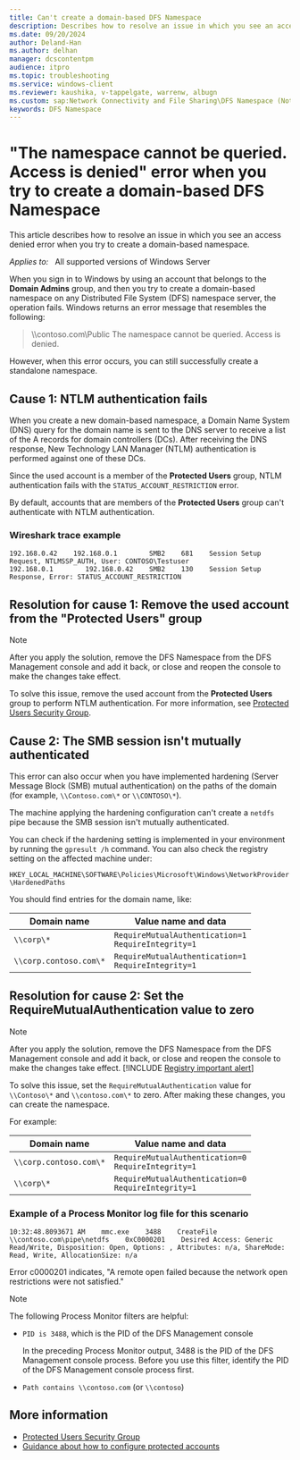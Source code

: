 ```yaml
---
title: Can't create a domain-based DFS Namespace
description: Describes how to resolve an issue in which you see an access denied error when you try to create a domain-based namespace.
ms.date: 09/20/2024
author: Deland-Han
ms.author: delhan
manager: dcscontentpm
audience: itpro
ms.topic: troubleshooting
ms.service: windows-client
ms.reviewer: kaushika, v-tappelgate, warrenw, albugn
ms.custom: sap:Network Connectivity and File Sharing\DFS Namespace (Not Replication), csstroubleshoot
keywords: DFS Namespace
---
```


# "The namespace cannot be queried. Access is denied" error when you try to create a domain-based DFS Namespace 

This article describes how to resolve an issue in which you see an access denied error when you try to create a domain-based namespace.

_Applies to:_ &nbsp; All supported versions of Windows Server

When you sign in to Windows by using an account that belongs to the **Domain Admins** group, and then you try to create a domain-based namespace on any Distributed File System (DFS) namespace server, the operation fails. Windows returns an error message that resembles the following:

> \\\\contoso.com\\Public The namespace cannot be queried. Access is denied.

However, when this error occurs, you can still successfully create a standalone namespace.

## Cause 1: NTLM authentication fails

When you create a new domain-based namespace, a Domain Name System (DNS) query for the domain name is sent to the DNS server to receive a list of the A records for domain controllers (DCs). After receiving the DNS response, New Technology LAN Manager (NTLM) authentication is performed against one of these DCs.

Since the used account is a member of the **Protected Users** group, NTLM authentication fails with the `STATUS_ACCOUNT_RESTRICTION` error.

By default, accounts that are members of the **Protected Users** group can't authenticate with NTLM authentication.

### Wireshark trace example

```output
192.168.0.42    192.168.0.1        SMB2    681    Session Setup Request, NTLMSSP_AUTH, User: CONTOSO\Testuser
192.168.0.1        192.168.0.42    SMB2    130    Session Setup Response, Error: STATUS_ACCOUNT_RESTRICTION
```

## Resolution for cause 1: Remove the used account from the "Protected Users" group

> [!NOTE]
> After you apply the solution, remove the DFS Namespace from the DFS Management console and add it back, or close and reopen the console to make the changes take effect.

To solve this issue, remove the used account from the **Protected Users** group to perform NTLM authentication. For more information, see [Protected Users Security Group](/windows-server/security/credentials-protection-and-management/protected-users-security-group).

## Cause 2: The SMB session isn't mutually authenticated

This error can also occur when you have implemented hardening (Server Message Block (SMB) mutual authentication) on the paths of the domain (for example, `\\Contoso.com\*` or `\\CONTOSO\*`).

The machine applying the hardening configuration can't create a `netdfs` pipe because the SMB session isn't mutually authenticated.

You can check if the hardening setting is implemented in your environment by running the `gpresult /h` command. You can also check the registry setting on the affected machine under:

`HKEY_LOCAL_MACHINE\SOFTWARE\Policies\Microsoft\Windows\NetworkProvider\HardenedPaths`

You should find entries for the domain name, like:

|Domain name  |Value name and data  |
|---------|---------|
|`\\corp\*`     |`RequireMutualAuthentication=1`<br>`RequireIntegrity=1`         |
|`\\corp.contoso.com\*`     |`RequireMutualAuthentication=1`<br>`RequireIntegrity=1`         |

## Resolution for cause 2: Set the RequireMutualAuthentication value to zero

> [!NOTE]
> After you apply the solution, remove the DFS Namespace from the DFS Management console and add it back, or close and reopen the console to make the changes take effect.
[!INCLUDE [Registry important alert](../../includes/registry-important-alert.md)]

To solve this issue, set the `RequireMutualAuthentication` value for `\\Contoso\*` and `\\contoso.com\*` to zero. After making these changes, you can create the namespace.

For example:

|Domain name  |Value name and data  |
|---------|---------|
|`\\corp.contoso.com\*`     |`RequireMutualAuthentication=0`<br>`RequireIntegrity=1`         |
|`\\corp\*`     |`RequireMutualAuthentication=0`<br>`RequireIntegrity=1`         |

### Example of a Process Monitor log file for this scenario

```output
10:32:48.8093671 AM    mmc.exe    3488    CreateFile    \\contoso.com\pipe\netdfs    0xC0000201    Desired Access: Generic Read/Write, Disposition: Open, Options: , Attributes: n/a, ShareMode: Read, Write, AllocationSize: n/a
```

Error c0000201 indicates, "A remote open failed because the network open restrictions were not satisfied."

> [!NOTE]
> The following Process Monitor filters are helpful:
>
> - `PID is 3488`, which is the PID of the DFS Management console
>
>     In the preceding Process Monitor output, 3488 is the PID of the DFS Management console process. Before you use this filter, identify the PID of the DFS Management console process first.
> - `Path contains \\contoso.com` (or `\\contoso`)

## More information

- [Protected Users Security Group](/windows-server/security/credentials-protection-and-management/protected-users-security-group)
- [Guidance about how to configure protected accounts](/windows-server/identity/ad-ds/manage/how-to-configure-protected-accounts)
